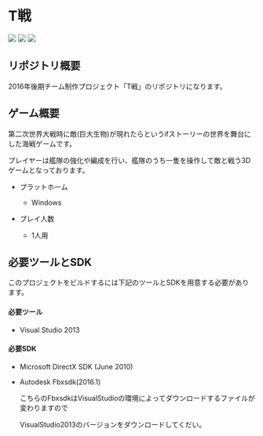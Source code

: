 # T戦

[![](https://img.shields.io/badge/Visual%20Studio-2013%20Community-blue.svg)](https://www.microsoft.com/ja-jp/dev/products/community.aspx)
[![](https://img.shields.io/badge/DirectX%20SDK-9.0c(June%202010)-yellow.svg)](https://www.microsoft.com/en-us/download/details.aspx?id=6812)
[![](https://img.shields.io/badge/FBX%20SDK-2016.1-brightgreen.svg)](http://usa.autodesk.com/adsk/servlet/pc/item?id=24535361&siteID=123112)

## リポジトリ概要
2016年後期チーム制作プロジェクト「T戦」のリポジトリになります。
## ゲーム概要
第二次世界大戦時に敵(巨大生物)が現れたらというifストーリーの世界を舞台にした海戦ゲームです。

プレイヤーは艦隊の強化や編成を行い、艦隊のうち一隻を操作して敵と戦う3Dゲームとなっております。


- プラットホーム
  - Windows

- プレイ人数
  - 1人用


## 必要ツールとSDK
このプロジェクトをビルドするには下記のツールとSDKを用意する必要があります。
#### 必要ツール
* Visual Studio 2013


#### 必要SDK
* Microsoft DirectX SDK (June 2010)


* Autodesk Fbxsdk(2016.1)


  こちらのFbxsdkはVisualStudioの環境によってダウンロードするファイルが変わりますので


  VisualStudio2013のバージョンをダウンロードしてくだい。
